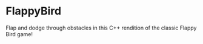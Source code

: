 # FlappyBird
Flap and dodge through obstacles in this C++ rendition of the classic Flappy Bird game!
